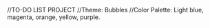 //TO-DO LIST PROJECT
//Theme: Bubbles
//Color Palette: Light blue, magenta, orange, yellow, purple.
